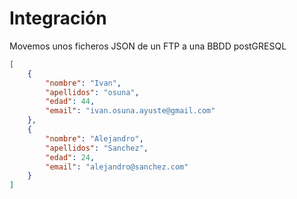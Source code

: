 # Integración

Movemos unos ficheros JSON de un FTP a una BBDD postGRESQL
```json
[
    {
        "nombre": "Ivan",
        "apellidos": "osuna",
        "edad": 44,
        "email": "ivan.osuna.ayuste@gmail.com"
    },
    {
        "nombre": "Alejandro",
        "apellidos": "Sanchez",
        "edad": 24,
        "email": "alejandro@sanchez.com"
    }
]
```